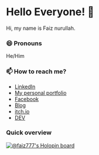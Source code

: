 # Hello Everyone! 👋

Hi, my name is Faiz nurullah.

### 😄 Pronouns
He/Him

### 📫 How to reach me?
- [LinkedIn](https://www.linkedin.com/in/faiznurullah/) 
- [My personal portfolio](https://faiznurullah.xyz) 
- [Facebook](https://web.facebook.com/faiznurullah66) 
- [Blog](https://www.blogger.com/profile/02478102505792010827)
- [itch.io](https://grakody.itch.io/)
- [DEV](https://dev.to/faiznurullah)



### Quick overview

</p>

[![@faiz777's Holopin board](https://holopin.me/faiz777)](https://holopin.io/@faiz777)

